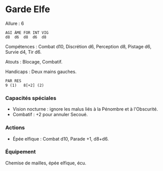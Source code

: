 # Garde Elfe

Allure : 6

	AGI	ÂME	FOR	INT	VIG
	d8	d6	d8	d6	d8

Compétences : Combat d10, Discrétion d6, Perception d8, Pistage d6, Survie d4, Tir d6.

Atouts : Blocage, Combatif.

Handicaps : Deux mains gauches.

	PAR	RES
	9 (1)	8[+2] (2)

### Capacités spéciales
- Vision nocturne : ignore les malus liés à la Pénombre et à l'Obscurité.
- Combatif : +2 pour annuler Secoué.

### Actions
- Épée elfique : Combat d10, Parade +1, d8+d6.

### Équipement
Chemise de mailles, épée elfique, écu.

